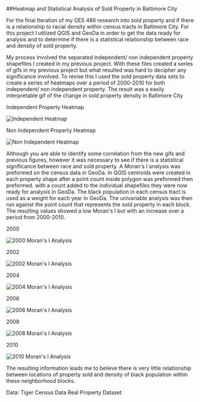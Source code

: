##Heatmap and Statistical Analysis of Sold Property in Baltimore City

For the final Iteration of my GES 486 research into sold property and if there
 is a relationship to racial density within census tracts in Baltimore City.
 For this project I utilized QGIS and GeoDa in order to get the data ready for 
 analysis and to determine if there is a statistical relationship between race
  and density of sold property.

  My process involved the separated independent/ non independent property shapefiles
  I created in my previous project. With these files created a series of gifs in my 
  previous project but what resulted was hard to decipher any significance involved.
  To revise this I used the sold property data sets to create a series of heatmaps
  over a period of 2000-2010 for both independent/ non independent property. The result 
  was a easily interpretable gif of the change in sold property density in Baltimore City


  Independent Property Heatmap

 ![Independent Heatmap](https://i.imgur.com/CdEAEI2.gifv)

  Non Independent Property Heatmap

  ![Non Independent Heatmap](https://i.imgur.com/dQ25zSR.gifv)


  Although you are able to identify some correlation from the new gifs and previous 
  figures, however it was necessary to see if there is a statistical significance between
  race and sold property. A Moran's I analysis was preformed on the census data in GeoDa. In QGIS
  centroids were created in each property shape after a point count inside polygon 
  was preformed then preformed. with a count added to the individual shapefiles they were now ready
  for analysis in GeoDa. The black population in each census tract is used as a weight for each year in GeoDa.
  The univariable analysis was then run against the point count that represents the sold property in each 
  block. The resulting values showed a low Moran's I but with an increase over a period 
  from 2000-2010.

  2000

  ![2000 Moran's I Analysis](https://i.imgur.com/NW7NhBW.png)

  2002

  ![2002 Moran's I Analysis](https://i.imgur.com/lxB2An0.png)

  2004

  ![2004 Moran's I Analysis](https://i.imgur.com/umxeUSj.png)

  2006

  ![2006 Moran's I Analysis](https://i.imgur.com/tfV8PNi.png)

  2008

  ![2008 Moran's I Analysis](https://i.imgur.com/4CJVyvk.png)

  2010

  ![2010 Moran's I Analysis](https://i.imgur.com/32WNkKd.png)

  The resulting information leads me to believe there is very little relationship
  between locations of property sold and density of black population within these
  neighborhood blocks.


  Data:
  Tiger Census Data
  Real Property Dataset
  
